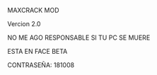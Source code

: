 
MAXCRACK MOD

Vercion 2.0

NO ME AGO RESPONSABLE SI TU PC SE MUERE

ESTA EN FACE BETA

CONTRASEÑA: 181008
